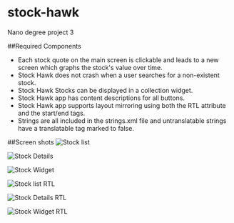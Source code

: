 # stock-hawk
Nano degree project 3

##Required Components

* Each stock quote on the main screen is clickable and leads to a new screen which graphs the stock's value over time.
* Stock Hawk does not crash when a user searches for a non-existent stock.
* Stock Hawk Stocks can be displayed in a collection widget.
* Stock Hawk app has content descriptions for all buttons.
* Stock Hawk app supports layout mirroring using both the RTL attribute and the start/end tags.
* Strings are all included in the strings.xml file and untranslatable strings have a translatable tag marked to false.


##Screen shots
![Stock list](https://github.com/sanathe06/stock-hawk/raw/master/screens/3.png)

![Stock Details](https://github.com/sanathe06/stock-hawk/raw/master/screens/4.png)

![Stock Widget](https://github.com/sanathe06/stock-hawk/raw/master/screens/1.png)


![Stock list RTL](https://github.com/sanathe06/stock-hawk/raw/master/screens/5.png)

![Stock Details RTL](https://github.com/sanathe06/stock-hawk/raw/master/screens/6.png)

![Stock Widget RTL](https://github.com/sanathe06/stock-hawk/raw/master/screens/7.png)
